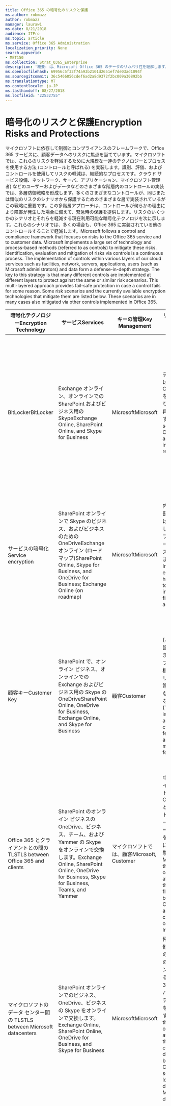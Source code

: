 ```yaml
---
title: Office 365 の暗号化のリスクと保護
ms.author: robmazz
author: robmazz
manager: laurawi
ms.date: 8/21/2018
audience: ITPro
ms.topic: article
ms.service: Office 365 Administration
localization_priority: None
search.appverid:
- MET150
ms.collection: Strat_O365_Enterprise
description: '概要: は、Microsoft Office 365 のデータのリカバリ性を理解します。'
ms.openlocfilehash: 69956c5f32f74a93b2101d2651ef7de03ad1094f
ms.sourcegitcommit: 36c5466056cdef6ad2a8d9372f2bc009a30892bb
ms.translationtype: MT
ms.contentlocale: ja-JP
ms.lasthandoff: 08/27/2018
ms.locfileid: "22532755"
---
```

# <a name="encryption-risks-and-protections"></a><span data-ttu-id="a735e-103">暗号化のリスクと保護</span><span class="sxs-lookup"><span data-stu-id="a735e-103">Encryption Risks and Protections</span></span>

<span data-ttu-id="a735e-p101">マイクロソフトに依存して制御とコンプライアンスのフレームワークで、Office 365 サービスに、顧客データへのリスクに焦点を当てています。マイクロソフトでは、これらのリスクを軽減するために大規模な一連のテクノロジーとプロセスを使用する方法 (コントロールと呼ばれる) を実装します。識別、評価、およびコントロールを使用してリスクの軽減は、継続的なプロセスです。クラウド サービス設備、ネットワーク、サーバ、アプリケーション、マイクロソフト管理者) などのユーザーおよびデータなどのさまざまな階層内のコントロールの実装では、多層防御戦略を形成します。多くのさまざまなコントロールが、同じまたは類似のリスクのシナリオから保護するためのさまざまな層で実装されているがこの戦略に重要です。この多階層アプローチは、コントロールが何らかの理由により障害が発生した場合に備えて、緊急時の保護を提供します。リスクのいくつかのシナリオとそれらを軽減する現在利用可能な暗号化テクノロジを次に示します。これらのシナリオでは、多くの場合も、Office 365 に実装されている他のコントロールすることで軽減します。</span><span class="sxs-lookup"><span data-stu-id="a735e-p101">Microsoft follows a control and compliance framework that focuses on risks to the Office 365 service and to customer data. Microsoft implements a large set of technology and process-based methods (referred to as controls) to mitigate these risks. Identification, evaluation and mitigation of risks via controls is a continuous process. The implementation of controls within various layers of our cloud services such as facilities, network, servers, applications, users (such as Microsoft administrators) and data form a defense-in-depth strategy. The key to this strategy is that many different controls are implemented at different layers to protect against the same or similar risk scenarios. This multi-layered approach provides fail-safe protection in case a control fails for some reason. Some risk scenarios and the currently available encryption technologies that mitigate them are listed below. These scenarios are in many cases also mitigated via other controls implemented in Office 365.</span></span>

| <span data-ttu-id="a735e-112">暗号化テクノロジー</span><span class="sxs-lookup"><span data-stu-id="a735e-112">Encryption Technology</span></span> | <span data-ttu-id="a735e-113">サービス</span><span class="sxs-lookup"><span data-stu-id="a735e-113">Services</span></span> | <span data-ttu-id="a735e-114">キーの管理</span><span class="sxs-lookup"><span data-stu-id="a735e-114">Key Management</span></span> | <span data-ttu-id="a735e-115">リスクのシナリオ</span><span class="sxs-lookup"><span data-stu-id="a735e-115">Risk Scenario</span></span> | <span data-ttu-id="a735e-116">値</span><span class="sxs-lookup"><span data-stu-id="a735e-116">Value</span></span> |
|----------------------------------------------------------------------------------|--------------------------------------------------------------------------------------------------|---------------------|------------------------------------------------------------------------------------------------------------------------------------------|---------------------------------------------------------------------------------------------------------------------------------------------------------------------------------------------------------------------------------------------------------------------------------------------------------------------------------------------------------------------------------------------------------------------------------|
| <span data-ttu-id="a735e-117">BitLocker</span><span class="sxs-lookup"><span data-stu-id="a735e-117">BitLocker</span></span> | <span data-ttu-id="a735e-118">Exchange オンライン、オンラインでの SharePoint およびビジネス用の Skype</span><span class="sxs-lookup"><span data-stu-id="a735e-118">Exchange Online, SharePoint Online, and Skype for Business</span></span> | <span data-ttu-id="a735e-119">Microsoft</span><span class="sxs-lookup"><span data-stu-id="a735e-119">Microsoft</span></span> | <span data-ttu-id="a735e-120">ディスクまたはサーバーに Office 365 を盗まれたり、不適切な再利用します。</span><span class="sxs-lookup"><span data-stu-id="a735e-120">Disks or servers in Office 365 are stolen or improperly recycled.</span></span> | <span data-ttu-id="a735e-121">BitLocker では、盗難、または不適切な再利用のハードウェア (サーバーまたはディスク) によるデータの損失から保護するための緊急時のアプローチを提供します。</span><span class="sxs-lookup"><span data-stu-id="a735e-121">BitLocker provides a fail-safe approach to protect against loss of data due to stolen or improperly recycled hardware (server/disk).</span></span> |
| <span data-ttu-id="a735e-122">サービスの暗号化</span><span class="sxs-lookup"><span data-stu-id="a735e-122">Service encryption</span></span> | <span data-ttu-id="a735e-123">SharePoint オンラインで Skype のビジネス、およびビジネスのための OneDriveExchange オンライン (ロードマップ)</span><span class="sxs-lookup"><span data-stu-id="a735e-123">SharePoint Online, Skype for Business, and OneDrive for Business; Exchange Online (on roadmap)</span></span> | <span data-ttu-id="a735e-124">Microsoft</span><span class="sxs-lookup"><span data-stu-id="a735e-124">Microsoft</span></span> | <span data-ttu-id="a735e-125">内部または外部のハッカーは、blob として個々 のファイルとデータにアクセスしようとします。</span><span class="sxs-lookup"><span data-stu-id="a735e-125">Internal or external hacker tries to access individual files/data as a blob.</span></span> | <span data-ttu-id="a735e-p102">キーにアクセスすることがなく暗号化されたデータを解読できません。データにアクセスするハッカーのリスクを軽減するのに役立ちます。</span><span class="sxs-lookup"><span data-stu-id="a735e-p102">The encrypted data cannot be decrypted without access to keys. Helps to mitigate risk of a hacker accessing data.</span></span> |
| <span data-ttu-id="a735e-128">顧客キー</span><span class="sxs-lookup"><span data-stu-id="a735e-128">Customer Key</span></span> | <span data-ttu-id="a735e-129">SharePoint で、オンライン ビジネス、オンラインでの Exchange およびビジネス用の Skype の OneDrive</span><span class="sxs-lookup"><span data-stu-id="a735e-129">SharePoint Online, OneDrive for Business, Exchange Online, and Skype for Business</span></span> | <span data-ttu-id="a735e-130">顧客</span><span class="sxs-lookup"><span data-stu-id="a735e-130">Customer</span></span> | <span data-ttu-id="a735e-131">(この機能は設計されています;、コンプライアンス機能として、リスクの軽減策としてではなく。) 該当なし</span><span class="sxs-lookup"><span data-stu-id="a735e-131">N/A (This feature is designed as a compliance feature; not as a mitigation for any risk.)</span></span> | <span data-ttu-id="a735e-132">内部規制の遵守義務、および Office 365 サービスのままにし、マイクロソフトのデータ アクセスを無効にできる対応を支援します。</span><span class="sxs-lookup"><span data-stu-id="a735e-132">Helps customers meet internal regulation and compliance obligations, and the ability to leave the Office 365 service and revoke Microsoft’s access to data</span></span> |
| <span data-ttu-id="a735e-133">Office 365 とクライアントとの間の TLS</span><span class="sxs-lookup"><span data-stu-id="a735e-133">TLS between Office 365 and clients</span></span> | <span data-ttu-id="a735e-134">SharePoint のオンライン ビジネスの OneDrive、ビジネス、チーム、および Yammer の Skype をオンラインで交換します。</span><span class="sxs-lookup"><span data-stu-id="a735e-134">Exchange Online, SharePoint Online, OneDrive for Business, Skype for Business, Teams, and Yammer</span></span> | <span data-ttu-id="a735e-135">マイクロソフトでは、顧客</span><span class="sxs-lookup"><span data-stu-id="a735e-135">Microsoft, Customer</span></span> | <span data-ttu-id="a735e-136">中間でまたはインターネット経由で Office 365 とクライアント コンピューター間のデータ フローをタップするには、他の攻撃です。</span><span class="sxs-lookup"><span data-stu-id="a735e-136">Man-in-the-middle or other attack to tap the data flow between Office 365 and client computers over Internet.</span></span> | <span data-ttu-id="a735e-137">この実装では、マイクロソフトとお客様の両方に値を提供して、Office 365 とクライアントの間でフローとデータの整合性を保証します。</span><span class="sxs-lookup"><span data-stu-id="a735e-137">This implementation provides value to both Microsoft and customers and assures data integrity as it flows between Office 365 and the client.</span></span> |
| <span data-ttu-id="a735e-138">マイクロソフトのデータ センター間の TLS</span><span class="sxs-lookup"><span data-stu-id="a735e-138">TLS between Microsoft datacenters</span></span> | <span data-ttu-id="a735e-139">SharePoint オンラインでのビジネス、OneDrive、ビジネスの Skype をオンラインで交換します。</span><span class="sxs-lookup"><span data-stu-id="a735e-139">Exchange Online, SharePoint Online, OneDrive for Business, and Skype for Business</span></span> | <span data-ttu-id="a735e-140">Microsoft</span><span class="sxs-lookup"><span data-stu-id="a735e-140">Microsoft</span></span> | <span data-ttu-id="a735e-141">仲介でまたは他の攻撃の別の Microsoft のデータ センター内にある Office 365 のサーバー間で顧客データの流れをタップします。</span><span class="sxs-lookup"><span data-stu-id="a735e-141">Man-in-the-middle or other attack to tap the customer data flow between Office 365 servers located in different Microsoft datacenters.</span></span> | <span data-ttu-id="a735e-142">この実装は、Microsoft のデータ センター間での攻撃からデータを保護するために別の方法です。</span><span class="sxs-lookup"><span data-stu-id="a735e-142">This implementation is another method to protect data against attacks between Microsoft datacenters.</span></span> |
| <span data-ttu-id="a735e-143">Azure の著作権管理 (Azure の情報の保護] または [Office 365 に含まれています)</span><span class="sxs-lookup"><span data-stu-id="a735e-143">Azure Rights Management (included in Office 365 or Azure Information Protection)</span></span> | <span data-ttu-id="a735e-144">Exchange オンライン、オンラインでの SharePoint およびビジネスの OneDrive</span><span class="sxs-lookup"><span data-stu-id="a735e-144">Exchange Online, SharePoint Online, and OneDrive for Business</span></span> | <span data-ttu-id="a735e-145">顧客</span><span class="sxs-lookup"><span data-stu-id="a735e-145">Customer</span></span> | <span data-ttu-id="a735e-146">データは、データへのアクセス権のない人の手になります。</span><span class="sxs-lookup"><span data-stu-id="a735e-146">Data falls into the hands of a person who should not have access to the data.</span></span> | <span data-ttu-id="a735e-p103">Azure の情報保護では、Azure の RMS 値を複数のデバイス間で電子メールをセキュリティで保護されたファイルを支援する暗号化、id、および承認ポリシーを使用してお客様に提供するを使用します。Azure の RMS では、場所 (つまり、すべてに e メール アドレス) は、特定の条件に一致する、Office 365 から送信されたすべてのメールに自動的に暗号化できる別の受信者に送信する前にお客様に値を提供します。</span><span class="sxs-lookup"><span data-stu-id="a735e-p103">Azure Information Protection uses Azure RMS which provides value to customers by using encryption, identity, and authorization policies to help secure files and email across multiple devices. Azure RMS provides value to customers where all emails originating from Office 365 that match certain criteria (i.e., all emails to a certain address) can be automatically encrypted before they get sent to another recipient.</span></span> |
| <span data-ttu-id="a735e-149">S/MIME</span><span class="sxs-lookup"><span data-stu-id="a735e-149">S/MIME</span></span> | <span data-ttu-id="a735e-150">Exchange Online</span><span class="sxs-lookup"><span data-stu-id="a735e-150">Exchange Online</span></span> | <span data-ttu-id="a735e-151">顧客</span><span class="sxs-lookup"><span data-stu-id="a735e-151">Customer</span></span> | <span data-ttu-id="a735e-152">電子メールは、目的の受信者でない人の手になります。</span><span class="sxs-lookup"><span data-stu-id="a735e-152">Email falls into the hands of a person who is not the intended recipient.</span></span> | <span data-ttu-id="a735e-153">秒/MIME では、S/MIME で暗号化された電子メールは、直接、電子メールの受信者によってのみ解読できますを保証することでお客様に値を提供します。</span><span class="sxs-lookup"><span data-stu-id="a735e-153">S/MIME provides value to customers by assuring that email encrypted with S/MIME can only be decrypted by the direct recipient of the email.</span></span> |
| <span data-ttu-id="a735e-154">Office 365 Message Encryption</span><span class="sxs-lookup"><span data-stu-id="a735e-154">Office 365 Message Encryption</span></span> | <span data-ttu-id="a735e-155">Exchange オンラインで、SharePoint のオンライン</span><span class="sxs-lookup"><span data-stu-id="a735e-155">Exchange Online, SharePoint Online</span></span> | <span data-ttu-id="a735e-156">顧客</span><span class="sxs-lookup"><span data-stu-id="a735e-156">Customer</span></span> | <span data-ttu-id="a735e-157">保護された添付ファイルを含む、電子メールは、電子メールの宛先の受信者ではない人内、または Office 365 の外側の手であります。</span><span class="sxs-lookup"><span data-stu-id="a735e-157">Email, including protected attachments, falls in hands of a person either within or outside Office 365 who is not the intended recipient of the email.</span></span> | <span data-ttu-id="a735e-158">ホームの価値を別の内部に送信する前に (つまり、すべてに e メール アドレス) は、特定の条件に一致する、Office 365 から送信されたすべての電子メールが暗号化自動的に顧客に提供するか、外部の受信者です。</span><span class="sxs-lookup"><span data-stu-id="a735e-158">OME provides value to customers where all emails originating from Office 365 that match certain criteria (i.e., all emails to a certain address) are automatically encrypted before they get sent to another internal or an external recipient.</span></span> |
| <span data-ttu-id="a735e-159">パートナーの組織を使用した SMTP TLS</span><span class="sxs-lookup"><span data-stu-id="a735e-159">SMTP TLS with partner organization</span></span> | <span data-ttu-id="a735e-160">Exchange Online</span><span class="sxs-lookup"><span data-stu-id="a735e-160">Exchange Online</span></span> | <span data-ttu-id="a735e-161">顧客</span><span class="sxs-lookup"><span data-stu-id="a735e-161">Customer</span></span> | <span data-ttu-id="a735e-162">パートナーの組織の他に、Office 365 テナントからの転送中に、中間、またはその他の攻撃を使用して電子メールが傍受されたとします。</span><span class="sxs-lookup"><span data-stu-id="a735e-162">Email is intercepted via a man-in-the-middle or other attack while in transit from an Office 365 tenant to another partner organization.</span></span> | <span data-ttu-id="a735e-163">このシナリオは、送信/受信できる、Office 365 テナントと SMTP の暗号化されたチャネル内のパートナーの電子メール組織との間のすべての電子メールを顧客に値を提供します。</span><span class="sxs-lookup"><span data-stu-id="a735e-163">This scenario provides value to the customer such that they can send/receive all emails between their Office 365 tenant and their partner’s email organization inside an encrypted SMTP channel.</span></span> |

<span data-ttu-id="a735e-164">次の表は、Office 365 のマルチ テナント型とクラウド コミュニティの政府の環境で使用可能な暗号化テクノロジを要約します。</span><span class="sxs-lookup"><span data-stu-id="a735e-164">The following tables summarize the encryption technologies available in Office 365 Multi-tenant and Government Cloud Community environments.</span></span>

| <span data-ttu-id="a735e-165">暗号化テクノロジー</span><span class="sxs-lookup"><span data-stu-id="a735e-165">Encryption Technology</span></span> | <span data-ttu-id="a735e-166">によって実装されています。</span><span class="sxs-lookup"><span data-stu-id="a735e-166">Implemented by</span></span> | <span data-ttu-id="a735e-167">キー交換アルゴリズムと強度</span><span class="sxs-lookup"><span data-stu-id="a735e-167">Key Exchange Algorithm and Strength</span></span> | <span data-ttu-id="a735e-168">キー管理 \*</span><span class="sxs-lookup"><span data-stu-id="a735e-168">Key Management\*</span></span> | <span data-ttu-id="a735e-169">FIPS 140-2 検証</span><span class="sxs-lookup"><span data-stu-id="a735e-169">FIPS 140-2 Validated</span></span> |
|----------------------------------------------------------------------------------|-------------------------|------------------------------------------------------------------------------------------------------------------------------------------------------------------------------------|--------------------------------------------------------------------------------------------------------------------------------------------------------------------------------------------------------------------------------------------------------------------------------------------------------------------------------------------------------------------------------------------------------------------------------------------------------------------------------------------------------------------------------------------------------------------------------------------------------------------------------------------------------------------------------------------------------------------------------------------------------------------------------------------------------------------------------------------------------------------------------------------------------------|-----------------------------------------------------------------------|
| <span data-ttu-id="a735e-170">BitLocker</span><span class="sxs-lookup"><span data-stu-id="a735e-170">BitLocker</span></span> | <span data-ttu-id="a735e-171">Exchange Online</span><span class="sxs-lookup"><span data-stu-id="a735e-171">Exchange Online</span></span> | <span data-ttu-id="a735e-172">AES 128-ビット +</span><span class="sxs-lookup"><span data-stu-id="a735e-172">AES 128-bit+</span></span> | <span data-ttu-id="a735e-p104">AES の外部キーは、秘密の安全および Exchange サーバーのレジストリに格納されます。シークレット セーフは、高レベルの上昇およびアクセスするために承認を必要とするセキュリティで保護されたリポジトリです。アクセスを要求して、ロック ボックスと呼ばれる内部ツールを使用してのみを承認します。AES の外部キーは、トラステッド プラットフォーム モジュールでは、サーバーにも格納されます。48 桁の数字のパスワードは Active Directory に格納し、ロック ボックスで保護されています。</span><span class="sxs-lookup"><span data-stu-id="a735e-p104">AES external key is stored in a Secret Safe and in the registry of the Exchange server. The Secret Safe is a secured repository that requires high-level elevation and approvals to access. Access can be requested and approved only by using an internal tool called Lockbox. The AES external key is also stored in the Trusted Platform Module in the server. A 48-digit numerical password is stored in Active Directory and protected by Lockbox.</span></span> | <span data-ttu-id="a735e-178">AES の 256 を使用するサーバーの [はい] をビット * *</span><span class="sxs-lookup"><span data-stu-id="a735e-178">Yes, for servers that use AES 256-bit**</span></span> |
|  | <span data-ttu-id="a735e-179">SharePoint Online</span><span class="sxs-lookup"><span data-stu-id="a735e-179">SharePoint Online</span></span> | <span data-ttu-id="a735e-180">AES 256 ビット</span><span class="sxs-lookup"><span data-stu-id="a735e-180">AES 256-bit</span></span> | <span data-ttu-id="a735e-p105">AES の外部キーは、秘密の安全に格納されます。シークレット セーフは、高レベルの上昇およびアクセスするために承認を必要とするセキュリティで保護されたリポジトリです。アクセスを要求して、ロック ボックスと呼ばれる内部ツールを使用してのみを承認します。AES の外部キーは、トラステッド プラットフォーム モジュールでは、サーバーにも格納されます。48 桁の数字のパスワードは Active Directory に格納し、ロック ボックスで保護されています。</span><span class="sxs-lookup"><span data-stu-id="a735e-p105">AES external key is stored in a Secret Safe. The Secret Safe is a secured repository that requires high-level elevation and approvals to access. Access can be requested and approved only by using an internal tool called Lockbox. The AES external key is also stored in the Trusted Platform Module in the server. A 48-digit numerical password is stored in Active Directory and protected by Lockbox.</span></span> | <span data-ttu-id="a735e-186">はい</span><span class="sxs-lookup"><span data-stu-id="a735e-186">Yes</span></span> |
|  | <span data-ttu-id="a735e-187">Skype for Business</span><span class="sxs-lookup"><span data-stu-id="a735e-187">Skype for Business</span></span> | <span data-ttu-id="a735e-188">AES 256 ビット</span><span class="sxs-lookup"><span data-stu-id="a735e-188">AES 256-bit</span></span> | <span data-ttu-id="a735e-p106">AES の外部キーは、秘密の安全に格納されます。シークレット セーフは、高レベルの上昇およびアクセスするために承認を必要とするセキュリティで保護されたリポジトリです。アクセスを要求して、ロック ボックスと呼ばれる内部ツールを使用してのみを承認します。AES の外部キーは、トラステッド プラットフォーム モジュールでは、サーバーにも格納されます。48 桁の数字のパスワードは Active Directory に格納し、ロック ボックスで保護されています。</span><span class="sxs-lookup"><span data-stu-id="a735e-p106">AES external key is stored in a Secret Safe. The Secret Safe is a secured repository that requires high-level elevation and approvals to access. Access can be requested and approved only by using an internal tool called Lockbox. The AES external key is also stored in the Trusted Platform Module in the server. A 48-digit numerical password is stored in Active Directory and protected by Lockbox.</span></span> | <span data-ttu-id="a735e-194">はい</span><span class="sxs-lookup"><span data-stu-id="a735e-194">Yes</span></span> |
| <span data-ttu-id="a735e-195">サービスの暗号化</span><span class="sxs-lookup"><span data-stu-id="a735e-195">Service Encryption</span></span> | <span data-ttu-id="a735e-196">SharePoint Online</span><span class="sxs-lookup"><span data-stu-id="a735e-196">SharePoint Online</span></span> | <span data-ttu-id="a735e-197">AES 256 ビット</span><span class="sxs-lookup"><span data-stu-id="a735e-197">AES 256-bit</span></span> | <span data-ttu-id="a735e-p107">Blob の暗号化に使用するキーは、オンライン コンテンツの SharePoint データベースに格納されます。SharePoint のオンライン コンテンツ データベースは、データベース アクセスの制御と残りの部分での暗号化によって保護されています。Azure の SQL データベースで TDE を使用して暗号化が実行されます。これらの機密情報は、SharePoint online テナントのレベルではなくサービス ・ レベルでは。(マスター_キーとも呼ばれる) これらの機密情報は、キー ストアと呼ばれる別のセキュリティで保護されたリポジトリに格納されます。TDE は、アクティブなデータベースとデータベースのバックアップとトランザクション ・ ログの両方のためにセキュリティを提供します。お客様は、オプションのキーを提供して Azure キーの保管場所に顧客のキーが格納されているサービスは、ファイル レベルのキーの暗号化に使用し、サイトのキーの暗号化に使用される、テナントのキーを暗号化するキーを使用します。基本的には、お客様がキーを提供するときに新しいキーの階層構造が導入されています。</span><span class="sxs-lookup"><span data-stu-id="a735e-p107">The keys used to encrypt the blobs are stored in the SharePoint Online Content Database. The SharePoint Online Content Databases is protected by database access controls and encryption at rest. Encryption is performed using TDE in Azure SQL Database. These secrets are at the service level for SharePoint Online, not at the tenant level. These secrets (sometimes referred to as the master keys) are stored in a separate secure repository called the Key Store. TDE provides security at rest for both the active database and the database backups and transaction logs. When customers provide the optional key, the customer key is stored in Azure Key Vault, and the service uses the key to encrypt a tenant key, which is used to encrypt a site key, which is then used to encrypt the file level keys. Essentially, a new key hierarchy is introduced when the customer provides a key.</span></span> | <span data-ttu-id="a735e-206">はい</span><span class="sxs-lookup"><span data-stu-id="a735e-206">Yes</span></span> |
|  | <span data-ttu-id="a735e-207">Skype for Business</span><span class="sxs-lookup"><span data-stu-id="a735e-207">Skype for Business</span></span> | <span data-ttu-id="a735e-208">AES 256 ビット</span><span class="sxs-lookup"><span data-stu-id="a735e-208">AES 256-bit</span></span> | <span data-ttu-id="a735e-p108">個々 のデータは、別のランダムに生成された 256 ビット キーを使用して暗号化されます。暗号化キーは、会議ごとのマスター_キーで暗号化されても、対応するメタデータ XML ファイルに格納されます。マスター_キーは、会議ごと 1 回もランダムに生成されます。</span><span class="sxs-lookup"><span data-stu-id="a735e-p108">Each piece of data is encrypted using a different randomly generated 256-bit key. The encryption key is stored in a corresponding metadata XML file which is also encrypted by a per-conference master key. The master key is also randomly generated once per conference.</span></span> | <span data-ttu-id="a735e-212">はい</span><span class="sxs-lookup"><span data-stu-id="a735e-212">Yes</span></span> |
|  | <span data-ttu-id="a735e-213">Exchange Online</span><span class="sxs-lookup"><span data-stu-id="a735e-213">Exchange Online</span></span> | <span data-ttu-id="a735e-214">AES 256 ビット</span><span class="sxs-lookup"><span data-stu-id="a735e-214">AES 256-bit</span></span> | <span data-ttu-id="a735e-215">(ロードマップ) に、またはお客様が管理されている (顧客キーを使用) する場合、暗号化キーを使用するデータの暗号化ポリシーを使用して、各メールボックスが暗号化されます。</span><span class="sxs-lookup"><span data-stu-id="a735e-215">Each mailbox is encrypted using a data encryption policy that uses encryption keys controlled by Microsoft (on roadmap) or by the customer (when Customer Key is used).</span></span> | <span data-ttu-id="a735e-216">はい</span><span class="sxs-lookup"><span data-stu-id="a735e-216">Yes</span></span> |
| <span data-ttu-id="a735e-217">Office 365 とのクライアントやパートナーとの間の TLS</span><span class="sxs-lookup"><span data-stu-id="a735e-217">TLS between Office 365 and clients/partners</span></span> | <span data-ttu-id="a735e-218">Exchange Online</span><span class="sxs-lookup"><span data-stu-id="a735e-218">Exchange Online</span></span> | [<span data-ttu-id="a735e-219">便宜的の TLS 暗号スイートを複数のサポート</span><span class="sxs-lookup"><span data-stu-id="a735e-219">Opportunistic TLS supporting multiple cipher suites</span></span>](https://technet.microsoft.com/en-us/library/mt163898.aspx) | <span data-ttu-id="a735e-220">Exchange Online (outlook.office.com) 用の TLS 証明書は、ボルチモア CyberTrust ルートによって発行された 2048 ビット SHA256RSA の証明書です。</span><span class="sxs-lookup"><span data-stu-id="a735e-220">The TLS certificate for Exchange Online (outlook.office.com) is a 2048-bit SHA256RSA certificate issued by Baltimore CyberTrust Root.</span></span> | <span data-ttu-id="a735e-221">[はい]、256 ビットの暗号強度で TLS 1.2 を使用する場合</span><span class="sxs-lookup"><span data-stu-id="a735e-221">Yes, when TLS 1.2 with 256-bit cipher strength is used</span></span> |
|  |  |  | <span data-ttu-id="a735e-222">Exchange Online の TLS のルート証明書は、ボルチモア CyberTrust ルートによって発行された 2048 ビット SHA1RSA 証明書です。</span><span class="sxs-lookup"><span data-stu-id="a735e-222">The TLS root certificate for Exchange Online is a 2048-bit SHA1RSA certificate issued by Baltimore CyberTrust Root.</span></span> |  |
|  | <span data-ttu-id="a735e-223">SharePoint Online</span><span class="sxs-lookup"><span data-stu-id="a735e-223">SharePoint Online</span></span> | <span data-ttu-id="a735e-224">AES の 256 の TLS 1.2</span><span class="sxs-lookup"><span data-stu-id="a735e-224">TLS 1.2 with AES 256</span></span> | <span data-ttu-id="a735e-225">SharePoint Online の TLS 証明書 (\*. sharepoint.com) は、ボルチモア CyberTrust ルートによって発行された 2048 ビット SHA256RSA 証明書。</span><span class="sxs-lookup"><span data-stu-id="a735e-225">The TLS certificate for SharePoint Online (\*.sharepoint.com) is a 2048-bit SHA256RSA certificate issued by Baltimore CyberTrust Root.</span></span> | <span data-ttu-id="a735e-226">はい</span><span class="sxs-lookup"><span data-stu-id="a735e-226">Yes</span></span> |
|  |  | [<span data-ttu-id="a735e-227">OneDrive for Business および SharePoint Online におけるデータ暗号化</span><span class="sxs-lookup"><span data-stu-id="a735e-227">Data Encryption in OneDrive for Business and SharePoint Online</span></span>](https://technet.microsoft.com/en-us/library/dn905447.aspx) | <span data-ttu-id="a735e-228">SharePoint Online の TLS のルート証明書は、ボルチモア CyberTrust ルートによって発行された 2048 ビット SHA1RSA 証明書です。</span><span class="sxs-lookup"><span data-stu-id="a735e-228">The TLS root certificate for SharePoint Online is a 2048-bit SHA1RSA certificate issued by Baltimore CyberTrust Root.</span></span> |  |
|  | <span data-ttu-id="a735e-229">Skype for Business</span><span class="sxs-lookup"><span data-stu-id="a735e-229">Skype for Business</span></span> | [<span data-ttu-id="a735e-230">SIP 通信と PSOM データ共有セッション用の TLS</span><span class="sxs-lookup"><span data-stu-id="a735e-230">TLS for SIP communications and PSOM data sharing sessions</span></span>](https://support.office.com/article/Set-up-your-network-for-Skype-for-Business-Online-d21f89b0-3afc-432e-b735-036b2432fdbf) | <span data-ttu-id="a735e-231">ビジネス用の Skype の TLS 証明書 (\* します。 lync.com) ボルチモア CyberTrust ルートによって発行された 2048 ビット SHA256RSA 証明書は、です。</span><span class="sxs-lookup"><span data-stu-id="a735e-231">The TLS certificate for Skype for Business (\*.lync.com) is a 2048-bit SHA256RSA certificate issued by Baltimore CyberTrust Root.</span></span> | <span data-ttu-id="a735e-232">はい</span><span class="sxs-lookup"><span data-stu-id="a735e-232">Yes</span></span> |
|  |  |  | <span data-ttu-id="a735e-233">ビジネス用の Skype の TLS のルート証明書は、ボルチモア CyberTrust ルートによって発行された 2048 ビット SHA256RSA の証明書です。</span><span class="sxs-lookup"><span data-stu-id="a735e-233">The TLS root certificate for Skype for Business is a 2048-bit SHA256RSA certificate issued by Baltimore CyberTrust Root.</span></span> |  |
|  | <span data-ttu-id="a735e-234">Microsoft Teams</span><span class="sxs-lookup"><span data-stu-id="a735e-234">Microsoft Teams</span></span> | <span data-ttu-id="a735e-235">AES の 256 の TLS 1.2</span><span class="sxs-lookup"><span data-stu-id="a735e-235">TLS 1.2 with AES 256</span></span> | <span data-ttu-id="a735e-236">(Teams.microsoft.com、edge.skype.com)、マイクロソフトのチーム用の TLS 証明書は、ボルチモア CyberTrust ルートによって発行された 2048 ビット SHA256RSA の証明書です。</span><span class="sxs-lookup"><span data-stu-id="a735e-236">The TLS certificate for Microsoft Teams (teams.microsoft.com, edge.skype.com) is a 2048-bit SHA256RSA certificate issued by Baltimore CyberTrust Root.</span></span> | <span data-ttu-id="a735e-237">はい</span><span class="sxs-lookup"><span data-stu-id="a735e-237">Yes</span></span> |
|  |  | [<span data-ttu-id="a735e-238">に関してよく寄せられる質問: マイクロソフトのチーム管理のヘルプ</span><span class="sxs-lookup"><span data-stu-id="a735e-238">Frequently asked questions about Microsoft Teams – Admin Help</span></span>](https://docs.microsoft.com/MicrosoftTeams/teams-overview) | <span data-ttu-id="a735e-239">マイクロソフト チームの TLS のルート証明書は、ボルチモア CyberTrust ルートによって発行された 2048 ビット SHA256RSA の証明書です。</span><span class="sxs-lookup"><span data-stu-id="a735e-239">The TLS root certificate for Microsoft Teams is a 2048-bit SHA256RSA certificate issued by Baltimore CyberTrust Root.</span></span> |  |
| <span data-ttu-id="a735e-240">マイクロソフトのデータ センター間の TLS</span><span class="sxs-lookup"><span data-stu-id="a735e-240">TLS between Microsoft datacenters</span></span> | <span data-ttu-id="a735e-241">すべての Office 365 サービス</span><span class="sxs-lookup"><span data-stu-id="a735e-241">All Office 365 services</span></span> | <span data-ttu-id="a735e-242">AES の 256 の TLS 1.2</span><span class="sxs-lookup"><span data-stu-id="a735e-242">TLS 1.2 with AES 256</span></span> | <span data-ttu-id="a735e-243">マイクロソフトは、マイクロソフトのデータ センター間でサーバーからサーバーへの通信のため、内部でマネージ コードと、展開済みの証明機関を使用します。</span><span class="sxs-lookup"><span data-stu-id="a735e-243">Microsoft uses an internally managed and deployed certification authority for server-to-server communications between Microsoft datacenters.</span></span> | <span data-ttu-id="a735e-244">はい</span><span class="sxs-lookup"><span data-stu-id="a735e-244">Yes</span></span> |
|  |  | <span data-ttu-id="a735e-245">リアルタイム転送プロトコル (SRTP) をセキュリティで保護します。</span><span class="sxs-lookup"><span data-stu-id="a735e-245">Secure Real-time Transport Protocol (SRTP)</span></span> |  |  |
| <span data-ttu-id="a735e-246">Azure の著作権管理 (Azure の情報の保護] または [Office 365 に含まれています)</span><span class="sxs-lookup"><span data-stu-id="a735e-246">Azure Rights Management (included in Office 365 or Azure Information Protection)</span></span> | <span data-ttu-id="a735e-247">Exchange Online</span><span class="sxs-lookup"><span data-stu-id="a735e-247">Exchange Online</span></span> | <span data-ttu-id="a735e-p109">[暗号化モード 2](https://docs.microsoft.com/previous-versions/windows/it-pro/windows-server-2008-R2-and-2008/hh867439(v=ws.10))、更新および強化された RMS 暗号化実装をサポートしています。署名のハッシュの署名と暗号化、および sha-256 の RSA 2048 をサポートします。</span><span class="sxs-lookup"><span data-stu-id="a735e-p109">Supports [Cryptographic Mode 2](https://docs.microsoft.com/previous-versions/windows/it-pro/windows-server-2008-R2-and-2008/hh867439(v=ws.10)), an updated and enhanced RMS cryptographic implementation. It supports RSA 2048 for signature and encryption, and SHA-256 for hash in the signature.</span></span> | <span data-ttu-id="a735e-250">[Microsoft によって管理](https://docs.microsoft.com/azure/information-protection/plan-implement-tenant-key)されます。</span><span class="sxs-lookup"><span data-stu-id="a735e-250">[Managed by Microsoft](https://docs.microsoft.com/azure/information-protection/plan-implement-tenant-key).</span></span> | <span data-ttu-id="a735e-251">はい</span><span class="sxs-lookup"><span data-stu-id="a735e-251">Yes</span></span> |
|  | <span data-ttu-id="a735e-252">SharePoint Online</span><span class="sxs-lookup"><span data-stu-id="a735e-252">SharePoint Online</span></span> | <span data-ttu-id="a735e-p110">[暗号化モード 2](https://docs.microsoft.com/previous-versions/windows/it-pro/windows-server-2008-R2-and-2008/hh867439(v=ws.10))、更新および強化された RMS 暗号化実装をサポートしています。署名の署名と暗号化、および sha-256 の RSA 2048 をサポートします。</span><span class="sxs-lookup"><span data-stu-id="a735e-p110">Supports [Cryptographic Mode 2](https://docs.microsoft.com/previous-versions/windows/it-pro/windows-server-2008-R2-and-2008/hh867439(v=ws.10)), an updated and enhanced RMS cryptographic implementation. It supports RSA 2048 for signature and encryption, and SHA-256 for signature.</span></span> | <span data-ttu-id="a735e-255">[Microsoft によって管理されている](https://docs.microsoft.com/azure/information-protection/plan-implement-tenant-key)既定の設定であります。または</span><span class="sxs-lookup"><span data-stu-id="a735e-255">[Managed by Microsoft](https://docs.microsoft.com/azure/information-protection/plan-implement-tenant-key), which is the default setting; or</span></span> | <span data-ttu-id="a735e-256">はい</span><span class="sxs-lookup"><span data-stu-id="a735e-256">Yes</span></span> |
|  |  |  | <span data-ttu-id="a735e-p111">Microsoft 管理キーの代わりには、お客様が管理します。IT 管理の Azure サブスクリプションを持つ組織では、BYOK を使用でき、追加料金なしで、その使用状況をログに記録することができます。詳細については、[独自のキーを表示する実装](https://docs.microsoft.com/azure/information-protection/plan-implement-tenant-key)を参照してください。この構成では、Thales の Hsm は、キーを保護するために使用されます。詳細については、 [Thales の Hsm と Azure の RMS](http://www.thales-esecurity.com/msrms/cloud)を参照してください。</span><span class="sxs-lookup"><span data-stu-id="a735e-p111">Customer-managed, which is an alternative to Microsoft-managed keys. Organization that have an IT-managed Azure subscription can use BYOK and log its usage at no extra charge. For more information, see [Implementing bring your own key](https://docs.microsoft.com/azure/information-protection/plan-implement-tenant-key). In this configuration, Thales HSMs are used to protect your keys. For more information, see [Thales HSMs and Azure RMS](http://www.thales-esecurity.com/msrms/cloud).</span></span> |  |
| <span data-ttu-id="a735e-262">S/MIME</span><span class="sxs-lookup"><span data-stu-id="a735e-262">S/MIME</span></span> | <span data-ttu-id="a735e-263">Exchange Online</span><span class="sxs-lookup"><span data-stu-id="a735e-263">Exchange Online</span></span> | <span data-ttu-id="a735e-264">暗号化メッセージ構文標準 (PKCS #7) を 1.5</span><span class="sxs-lookup"><span data-stu-id="a735e-264">Cryptographic Message Syntax Standard 1.5 (PKCS #7)</span></span> | <span data-ttu-id="a735e-p112">顧客に管理された公開キー基盤を展開によって異なります。キー管理は、お客様と Microsoft が署名および暗号化解除に使用される秘密キーへのアクセス。</span><span class="sxs-lookup"><span data-stu-id="a735e-p112">Depends on the customer-managed public key infrastructure deployed. Key management is performed by the customer, and Microsoft never has access to the private keys used for signing and decryption.</span></span> | <span data-ttu-id="a735e-267">3 des または AES256 を送信するメッセージを暗号化するために構成されている場合ははい。</span><span class="sxs-lookup"><span data-stu-id="a735e-267">Yes, when configured to encrypt outgoing messages with 3DES or AES256</span></span> |
| <span data-ttu-id="a735e-268">Office 365 Message Encryption</span><span class="sxs-lookup"><span data-stu-id="a735e-268">Office 365 Message Encryption</span></span> | <span data-ttu-id="a735e-269">Exchange Online</span><span class="sxs-lookup"><span data-stu-id="a735e-269">Exchange Online</span></span> | <span data-ttu-id="a735e-270">Azure RMS ([暗号化モード 2](https://technet.microsoft.com/en-us/library/dn569290.aspx) - の署名と暗号化、RSA 2048 と署名に sha-256) と同じ</span><span class="sxs-lookup"><span data-stu-id="a735e-270">Same as Azure RMS ([Cryptographic Mode 2](https://technet.microsoft.com/en-us/library/dn569290.aspx) - RSA 2048 for signature and encryption, and SHA-256 for signature)</span></span> | <span data-ttu-id="a735e-p113">暗号化インフラストラクチャとして Azure の情報保護を使用します。使用する暗号化方法は、暗号化し、メッセージを復号化に使用する RMS キーを取得する場所によって異なります。</span><span class="sxs-lookup"><span data-stu-id="a735e-p113">Uses Azure Information Protection as its encryption infrastructure. The encryption method used depends on where you obtain the RMS keys used to encrypt and decrypt messages.</span></span> | <span data-ttu-id="a735e-273">はい</span><span class="sxs-lookup"><span data-stu-id="a735e-273">Yes</span></span> |
| <span data-ttu-id="a735e-274">パートナーの組織を使用した SMTP TLS</span><span class="sxs-lookup"><span data-stu-id="a735e-274">SMTP TLS with partner organization</span></span> | <span data-ttu-id="a735e-275">Exchange Online</span><span class="sxs-lookup"><span data-stu-id="a735e-275">Exchange Online</span></span> | <span data-ttu-id="a735e-276">AES の 256 の TLS 1.2</span><span class="sxs-lookup"><span data-stu-id="a735e-276">TLS 1.2 with AES 256</span></span> | <span data-ttu-id="a735e-277">Exchange Online (outlook.office.com) 用の TLS 証明書は、ボルチモア CyberTrust ルートによって発行された 2048 ビット SHA256RSA の証明書です。</span><span class="sxs-lookup"><span data-stu-id="a735e-277">The TLS certificate for Exchange Online (outlook.office.com) is a 2048-bit SHA256RSA certificate issued by Baltimore CyberTrust Root.</span></span> | <span data-ttu-id="a735e-278">[はい]、256 ビットの暗号強度で TLS 1.2 を使用する場合</span><span class="sxs-lookup"><span data-stu-id="a735e-278">Yes, when TLS 1.2 with 256-bit cipher strength is used</span></span> |
|  |  |  | <span data-ttu-id="a735e-279">Exchange Online の TLS のルート証明書は、ボルチモア CyberTrust ルートによって発行された 2048 ビット SHA1RSA 証明書です。</span><span class="sxs-lookup"><span data-stu-id="a735e-279">The TLS root certificate for Exchange Online is a 2048-bit SHA1RSA certificate issued by Baltimore CyberTrust Root.</span></span> |  |

<span data-ttu-id="a735e-280">\**TLS 証明書がこのテーブルで参照されている、米国のデータ センターです。(米国) 以外のデータ センターでは、2048 ビットの SHA256RSA の証明書も使用します。*</span><span class="sxs-lookup"><span data-stu-id="a735e-280">\**TLS certificates referenced in this table are for US datacenters; non-US datacenters also use 2048-bit SHA256RSA certificates.*</span></span>

<span data-ttu-id="a735e-281">***BitLocker の AES の 256 ビットの暗号化と Exchange オンラインのマルチ テナント環境でのほとんどのサーバーされてきました。AES 128 ビットを使用しているサーバーは、段階的に廃止。*</span><span class="sxs-lookup"><span data-stu-id="a735e-281">***Most servers in the Exchange Online multi-tenant environment have been deployed with AES 256-bit encryption for BitLocker. Servers using AES 128-bit are being phased out.*</span></span>

| <span data-ttu-id="a735e-282">暗号化テクノロジー</span><span class="sxs-lookup"><span data-stu-id="a735e-282">Encryption Technology</span></span> | <span data-ttu-id="a735e-283">によって実装されています。</span><span class="sxs-lookup"><span data-stu-id="a735e-283">Implemented by</span></span> | <span data-ttu-id="a735e-284">キー交換アルゴリズムと強度</span><span class="sxs-lookup"><span data-stu-id="a735e-284">Key Exchange Algorithm and Strength</span></span> | <span data-ttu-id="a735e-285">キー管理 \*</span><span class="sxs-lookup"><span data-stu-id="a735e-285">Key Management\*</span></span> | <span data-ttu-id="a735e-286">FIPS 140-2 検証</span><span class="sxs-lookup"><span data-stu-id="a735e-286">FIPS 140-2 Validated</span></span> |
|---------------------------------------------|--------------------------------------------------------|------------------------------------------------------------------------------------------------------------------------------------------------------------------------------------|--------------------------------------------------------------------------------------------------------------------------------------------------------------------------------------------------------------------------------------------------------------------------------------------------------------------------------------------------------------------------------------------------------------------------------------------------------------------------------------------------------------------------------------------------------------------------------------------------------------------------------------------------------------------------------------------------------------------------------------------------------------------------------------------------------------------------------------------------------------------------------------------------------------|-------------------------------------------------------------------------|
| <span data-ttu-id="a735e-287">BitLocker</span><span class="sxs-lookup"><span data-stu-id="a735e-287">BitLocker</span></span> | <span data-ttu-id="a735e-288">Exchange Online</span><span class="sxs-lookup"><span data-stu-id="a735e-288">Exchange Online</span></span> | <span data-ttu-id="a735e-289">AES 256 ビット</span><span class="sxs-lookup"><span data-stu-id="a735e-289">AES 256-bit</span></span> | <span data-ttu-id="a735e-p114">AES の外部キーは、秘密の安全および Exchange サーバーのレジストリに格納されます。シークレット セーフは、高レベルの上昇およびアクセスするために承認を必要とするセキュリティで保護されたリポジトリです。アクセスを要求して、ロック ボックスと呼ばれる内部ツールを使用してのみを承認します。AES の外部キーは、トラステッド プラットフォーム モジュールでは、サーバーにも格納されます。48 桁の数字のパスワードは Active Directory に格納し、ロック ボックスで保護されています。</span><span class="sxs-lookup"><span data-stu-id="a735e-p114">AES external key is stored in a Secret Safe and in the registry of the Exchange server. The Secret Safe is a secured repository that requires high-level elevation and approvals to access. Access can be requested and approved only by using an internal tool called Lockbox. The AES external key is also stored in the Trusted Platform Module in the server. A 48-digit numerical password is stored in Active Directory and protected by Lockbox.</span></span> | <span data-ttu-id="a735e-295">はい</span><span class="sxs-lookup"><span data-stu-id="a735e-295">Yes</span></span> |
|  | <span data-ttu-id="a735e-296">SharePoint Online</span><span class="sxs-lookup"><span data-stu-id="a735e-296">SharePoint Online</span></span> | <span data-ttu-id="a735e-297">AES 256 ビット</span><span class="sxs-lookup"><span data-stu-id="a735e-297">AES 256-bit</span></span> | <span data-ttu-id="a735e-p115">AES の外部キーは、秘密の安全に格納されます。シークレット セーフは、高レベルの上昇およびアクセスするために承認を必要とするセキュリティで保護されたリポジトリです。アクセスを要求して、ロック ボックスと呼ばれる内部ツールを使用してのみを承認します。AES の外部キーは、トラステッド プラットフォーム モジュールでは、サーバーにも格納されます。48 桁の数字のパスワードは Active Directory に格納し、ロック ボックスで保護されています。</span><span class="sxs-lookup"><span data-stu-id="a735e-p115">AES external key is stored in a Secret Safe. The Secret Safe is a secured repository that requires high-level elevation and approvals to access. Access can be requested and approved only by using an internal tool called Lockbox. The AES external key is also stored in the Trusted Platform Module in the server. A 48-digit numerical password is stored in Active Directory and protected by Lockbox.</span></span> | <span data-ttu-id="a735e-303">はい</span><span class="sxs-lookup"><span data-stu-id="a735e-303">Yes</span></span> |
|  | <span data-ttu-id="a735e-304">Skype for Business</span><span class="sxs-lookup"><span data-stu-id="a735e-304">Skype for Business</span></span> | <span data-ttu-id="a735e-305">AES 256 ビット</span><span class="sxs-lookup"><span data-stu-id="a735e-305">AES 256-bit</span></span> | <span data-ttu-id="a735e-p116">AES の外部キーは、秘密の安全に格納されます。シークレット セーフは、高レベルの上昇およびアクセスするために承認を必要とするセキュリティで保護されたリポジトリです。アクセスを要求して、ロック ボックスと呼ばれる内部ツールを使用してのみを承認します。AES の外部キーは、トラステッド プラットフォーム モジュールでは、サーバーにも格納されます。48 桁の数字のパスワードは Active Directory に格納し、ロック ボックスで保護されています。</span><span class="sxs-lookup"><span data-stu-id="a735e-p116">AES external key is stored in a Secret Safe. The Secret Safe is a secured repository that requires high-level elevation and approvals to access. Access can be requested and approved only by using an internal tool called Lockbox. The AES external key is also stored in the Trusted Platform Module in the server. A 48-digit numerical password is stored in Active Directory and protected by Lockbox.</span></span> | <span data-ttu-id="a735e-311">はい</span><span class="sxs-lookup"><span data-stu-id="a735e-311">Yes</span></span> |
| <span data-ttu-id="a735e-312">サービスの暗号化</span><span class="sxs-lookup"><span data-stu-id="a735e-312">Service Encryption</span></span> | <span data-ttu-id="a735e-313">SharePoint Online</span><span class="sxs-lookup"><span data-stu-id="a735e-313">SharePoint Online</span></span> | <span data-ttu-id="a735e-314">AES 256 ビット</span><span class="sxs-lookup"><span data-stu-id="a735e-314">AES 256-bit</span></span> | <span data-ttu-id="a735e-p117">Blob の暗号化に使用するキーは、オンライン コンテンツの SharePoint データベースに格納されます。SharePoint のオンライン コンテンツ データベースは、データベース アクセスの制御と残りの部分での暗号化によって保護されています。Azure の SQL データベースで TDE を使用して暗号化が実行されます。これらの機密情報は、SharePoint online テナントのレベルではなくサービス ・ レベルでは。(マスター_キーとも呼ばれる) これらの機密情報は、キー ストアと呼ばれる別のセキュリティで保護されたリポジトリに格納されます。TDE は、アクティブなデータベースとデータベースのバックアップとトランザクション ・ ログの両方のためにセキュリティを提供します。お客様は、オプションのキーを提供して Azure キーの保管場所に顧客のキーが格納されているサービスは、ファイル レベルのキーの暗号化に使用し、サイトのキーの暗号化に使用される、テナントのキーを暗号化するキーを使用します。基本的には、お客様がキーを提供するときに新しいキーの階層構造が導入されています。</span><span class="sxs-lookup"><span data-stu-id="a735e-p117">The keys used to encrypt the blobs are stored in the SharePoint Online Content Database. The SharePoint Online Content Databases is protected by database access controls and encryption at rest. Encryption is performed using TDE in Azure SQL Database. These secrets are at the service level for SharePoint Online, not at the tenant level. These secrets (sometimes referred to as the master keys) are stored in a separate secure repository called the Key Store. TDE provides security at rest for both the active database and the database backups and transaction logs. When customers provide the optional key, the Customer Key is stored in Azure Key Vault, and the service uses the key to encrypt a tenant key, which is used to encrypt a site key, which is then used to encrypt the file level keys. Essentially, a new key hierarchy is introduced when the customer provides a key.</span></span> | <span data-ttu-id="a735e-323">はい</span><span class="sxs-lookup"><span data-stu-id="a735e-323">Yes</span></span> |
|  | <span data-ttu-id="a735e-324">Skype for Business</span><span class="sxs-lookup"><span data-stu-id="a735e-324">Skype for Business</span></span> | <span data-ttu-id="a735e-325">AES 256 ビット</span><span class="sxs-lookup"><span data-stu-id="a735e-325">AES 256-bit</span></span> | <span data-ttu-id="a735e-p118">個々 のデータは、別のランダムに生成された 256 ビット キーを使用して暗号化されます。暗号化キーは、会議ごとのマスター_キーで暗号化されても、対応するメタデータ XML ファイルに格納されます。マスター_キーは、会議ごと 1 回もランダムに生成されます。</span><span class="sxs-lookup"><span data-stu-id="a735e-p118">Each piece of data is encrypted using a different randomly generated 256-bit key. The encryption key is stored in a corresponding metadata XML file which is also encrypted by a per-conference master key. The master key is also randomly generated once per conference.</span></span> | <span data-ttu-id="a735e-329">はい</span><span class="sxs-lookup"><span data-stu-id="a735e-329">Yes</span></span> |
|  | <span data-ttu-id="a735e-330">Exchange Online</span><span class="sxs-lookup"><span data-stu-id="a735e-330">Exchange Online</span></span> | <span data-ttu-id="a735e-331">AES 256 ビット</span><span class="sxs-lookup"><span data-stu-id="a735e-331">AES 256-bit</span></span> | <span data-ttu-id="a735e-332">各メールボックスは、(顧客キーを使用) する場合、Microsoft またはお客様を制御する暗号化キーを使用するデータの暗号化ポリシーを使用して暗号化されています。</span><span class="sxs-lookup"><span data-stu-id="a735e-332">Each mailbox is encrypted using a data encryption policy that uses encryption keys controlled by Microsoft or by the customer (when Customer Key is used).</span></span> | <span data-ttu-id="a735e-333">はい</span><span class="sxs-lookup"><span data-stu-id="a735e-333">Yes</span></span> |
| <span data-ttu-id="a735e-334">Office 365 とのクライアントやパートナーとの間の TLS</span><span class="sxs-lookup"><span data-stu-id="a735e-334">TLS between Office 365 and clients/partners</span></span> | <span data-ttu-id="a735e-335">Exchange Online</span><span class="sxs-lookup"><span data-stu-id="a735e-335">Exchange Online</span></span> | [<span data-ttu-id="a735e-336">便宜的の TLS 暗号スイートを複数のサポート</span><span class="sxs-lookup"><span data-stu-id="a735e-336">Opportunistic TLS supporting multiple cipher suites</span></span>](https://technet.microsoft.com/en-us/library/mt163898.aspx) | <span data-ttu-id="a735e-337">Exchange Online (outlook.office.com) 用の TLS 証明書は、ボルチモア CyberTrust ルートによって発行された 2048 ビット SHA256RSA の証明書です。</span><span class="sxs-lookup"><span data-stu-id="a735e-337">The TLS certificate for Exchange Online (outlook.office.com) is a 2048-bit SHA256RSA certificate issued by Baltimore CyberTrust Root.</span></span> | <span data-ttu-id="a735e-338">[はい]、256 ビットの暗号強度で TLS 1.2 を使用する場合</span><span class="sxs-lookup"><span data-stu-id="a735e-338">Yes, when TLS 1.2 with 256-bit cipher strength is used</span></span> |
|  |  |  | <span data-ttu-id="a735e-339">Exchange Online の TLS のルート証明書は、ボルチモア CyberTrust ルートによって発行された 2048 ビット SHA1RSA 証明書です。</span><span class="sxs-lookup"><span data-stu-id="a735e-339">The TLS root certificate for Exchange Online is a 2048-bit SHA1RSA certificate issued by Baltimore CyberTrust Root.</span></span> |  |
|  | <span data-ttu-id="a735e-340">SharePoint Online</span><span class="sxs-lookup"><span data-stu-id="a735e-340">SharePoint Online</span></span> | <span data-ttu-id="a735e-341">AES の 256 の TLS 1.2</span><span class="sxs-lookup"><span data-stu-id="a735e-341">TLS 1.2 with AES 256</span></span> | <span data-ttu-id="a735e-342">SharePoint Online の TLS 証明書 (\*. sharepoint.com) は、ボルチモア CyberTrust ルートによって発行された 2048 ビット SHA256RSA 証明書。</span><span class="sxs-lookup"><span data-stu-id="a735e-342">The TLS certificate for SharePoint Online (\*.sharepoint.com) is a 2048-bit SHA256RSA certificate issued by Baltimore CyberTrust Root.</span></span> | <span data-ttu-id="a735e-343">はい</span><span class="sxs-lookup"><span data-stu-id="a735e-343">Yes</span></span> |
|  |  |  | <span data-ttu-id="a735e-344">SharePoint Online の TLS のルート証明書は、ボルチモア CyberTrust ルートによって発行された 2048 ビット SHA1RSA 証明書です。</span><span class="sxs-lookup"><span data-stu-id="a735e-344">The TLS root certificate for SharePoint Online is a 2048-bit SHA1RSA certificate issued by Baltimore CyberTrust Root.</span></span> |  |
|  | <span data-ttu-id="a735e-345">Skype for Business</span><span class="sxs-lookup"><span data-stu-id="a735e-345">Skype for Business</span></span> | <span data-ttu-id="a735e-346">SIP 通信と PSOM データ共有セッション用の TLS</span><span class="sxs-lookup"><span data-stu-id="a735e-346">TLS for SIP communications and PSOM data sharing sessions</span></span> | <span data-ttu-id="a735e-347">ビジネス用の Skype の TLS 証明書 (\* します。 lync.com) ボルチモア CyberTrust ルートによって発行された 2048 ビット SHA256RSA 証明書は、です。</span><span class="sxs-lookup"><span data-stu-id="a735e-347">The TLS certificate for Skype for Business (\*.lync.com) is a 2048-bit SHA256RSA certificate issued by Baltimore CyberTrust Root.</span></span> | <span data-ttu-id="a735e-348">はい</span><span class="sxs-lookup"><span data-stu-id="a735e-348">Yes</span></span> |
|  |  |  | <span data-ttu-id="a735e-349">ビジネス用の Skype の TLS のルート証明書は、ボルチモア CyberTrust ルートによって発行された 2048 ビット SHA256RSA の証明書です。</span><span class="sxs-lookup"><span data-stu-id="a735e-349">The TLS root certificate for Skype for Business is a 2048-bit SHA256RSA certificate issued by Baltimore CyberTrust Root.</span></span> |  |
|  | <span data-ttu-id="a735e-350">Microsoft Teams</span><span class="sxs-lookup"><span data-stu-id="a735e-350">Microsoft Teams</span></span> | [<span data-ttu-id="a735e-351">に関してよく寄せられる質問: マイクロソフトのチーム管理のヘルプ</span><span class="sxs-lookup"><span data-stu-id="a735e-351">Frequently asked questions about Microsoft Teams – Admin Help</span></span>](https://docs.microsoft.com/MicrosoftTeams/teams-overview) | <span data-ttu-id="a735e-352">(Teams.microsoft.com; edge.skype.com)、マイクロソフトのチーム用の TLS 証明書は、ボルチモア CyberTrust ルートによって発行された 2048 ビット SHA256RSA の証明書です。</span><span class="sxs-lookup"><span data-stu-id="a735e-352">The TLS certificate for Microsoft Teams (teams.microsoft.com; edge.skype.com) is a 2048-bit SHA256RSA certificate issued by Baltimore CyberTrust Root.</span></span> | <span data-ttu-id="a735e-353">はい</span><span class="sxs-lookup"><span data-stu-id="a735e-353">Yes</span></span> |
|  |  |  | <span data-ttu-id="a735e-354">マイクロソフト チームの TLS のルート証明書は、ボルチモア CyberTrust ルートによって発行された 2048 ビット SHA256RSA の証明書です。</span><span class="sxs-lookup"><span data-stu-id="a735e-354">The TLS root certificate for Microsoft Teams is a 2048-bit SHA256RSA certificate issued by Baltimore CyberTrust Root.</span></span> |  |
| <span data-ttu-id="a735e-355">マイクロソフトのデータ センター間の TLS</span><span class="sxs-lookup"><span data-stu-id="a735e-355">TLS between Microsoft datacenters</span></span> | <span data-ttu-id="a735e-356">SharePoint オンラインでビジネス用の Skype をオンラインで交換します。</span><span class="sxs-lookup"><span data-stu-id="a735e-356">Exchange Online, SharePoint Online, Skype for Business</span></span> | <span data-ttu-id="a735e-357">AES の 256 の TLS 1.2</span><span class="sxs-lookup"><span data-stu-id="a735e-357">TLS 1.2 with AES 256</span></span> | <span data-ttu-id="a735e-358">マイクロソフトは、マイクロソフトのデータ センター間でサーバーからサーバーへの通信のため、内部でマネージ コードと、展開済みの証明機関を使用します。</span><span class="sxs-lookup"><span data-stu-id="a735e-358">Microsoft uses an internally managed and deployed certification authority for server-to-server communications between Microsoft datacenters.</span></span> | <span data-ttu-id="a735e-359">はい</span><span class="sxs-lookup"><span data-stu-id="a735e-359">Yes</span></span> |
|  |  | <span data-ttu-id="a735e-360">リアルタイム転送プロトコル (SRTP) をセキュリティで保護します。</span><span class="sxs-lookup"><span data-stu-id="a735e-360">Secure Real-time Transport Protocol (SRTP)</span></span> |  |  |
| <span data-ttu-id="a735e-361">Azure の権限の管理サービス</span><span class="sxs-lookup"><span data-stu-id="a735e-361">Azure Rights Management Service</span></span> | <span data-ttu-id="a735e-362">Exchange Online</span><span class="sxs-lookup"><span data-stu-id="a735e-362">Exchange Online</span></span> | <span data-ttu-id="a735e-p119">[暗号化モード 2](https://docs.microsoft.com/previous-versions/windows/it-pro/windows-server-2008-R2-and-2008/hh867439(v=ws.10))、更新および強化された RMS 暗号化実装をサポートしています。署名のハッシュの署名と暗号化、および sha-256 の RSA 2048 をサポートします。</span><span class="sxs-lookup"><span data-stu-id="a735e-p119">Supports [Cryptographic Mode 2](https://docs.microsoft.com/previous-versions/windows/it-pro/windows-server-2008-R2-and-2008/hh867439(v=ws.10)), an updated and enhanced RMS cryptographic implementation. It supports RSA 2048 for signature and encryption, and SHA-256 for hash in the signature.</span></span> | <span data-ttu-id="a735e-365">[Microsoft によって管理](https://docs.microsoft.com/azure/information-protection/plan-implement-tenant-key)されます。</span><span class="sxs-lookup"><span data-stu-id="a735e-365">[Managed by Microsoft](https://docs.microsoft.com/azure/information-protection/plan-implement-tenant-key).</span></span> | <span data-ttu-id="a735e-366">はい</span><span class="sxs-lookup"><span data-stu-id="a735e-366">Yes</span></span> |
|  | <span data-ttu-id="a735e-367">SharePoint Online</span><span class="sxs-lookup"><span data-stu-id="a735e-367">SharePoint Online</span></span> | <span data-ttu-id="a735e-p120">[暗号化モード 2](https://docs.microsoft.com/previous-versions/windows/it-pro/windows-server-2008-R2-and-2008/hh867439(v=ws.10))、更新および強化された RMS 暗号化実装をサポートしています。署名のハッシュの署名と暗号化、および sha-256 の RSA 2048 をサポートします。</span><span class="sxs-lookup"><span data-stu-id="a735e-p120">Supports [Cryptographic Mode 2](https://docs.microsoft.com/previous-versions/windows/it-pro/windows-server-2008-R2-and-2008/hh867439(v=ws.10)), an updated and enhanced RMS cryptographic implementation. It supports RSA 2048 for signature and encryption, and SHA-256 for hash in the signature.</span></span> | <span data-ttu-id="a735e-370">[Microsoft によって管理されている](https://docs.microsoft.com/azure/information-protection/plan-implement-tenant-key)既定の設定であります。または</span><span class="sxs-lookup"><span data-stu-id="a735e-370">[Managed by Microsoft](https://docs.microsoft.com/azure/information-protection/plan-implement-tenant-key), which is the default setting; or</span></span> | <span data-ttu-id="a735e-371">はい</span><span class="sxs-lookup"><span data-stu-id="a735e-371">Yes</span></span> |
|  |  |  | <span data-ttu-id="a735e-p121">お客様が管理する (別名 BYOK) の代わりに Microsoft で管理されるキーであります。IT 管理の Azure サブスクリプションを持つ組織では、BYOK を使用でき、追加料金なしで、その使用状況をログに記録することができます。詳細については、[独自のキーを表示する実装](https://docs.microsoft.com/azure/information-protection/plan-implement-tenant-key)を参照してください。</span><span class="sxs-lookup"><span data-stu-id="a735e-p121">Customer-managed (aka BYOK), which is an alternative to Microsoft-managed keys. Organization that have an IT-managed Azure subscription can use BYOK and log its usage at no extra charge. For more information, see [Implementing bring your own key](https://docs.microsoft.com/azure/information-protection/plan-implement-tenant-key).</span></span> |  |
|  |  |  | <span data-ttu-id="a735e-p122">Thales の Hsm は、BYOK では、キーを保護するために使用されます。詳細については、 [Thales の Hsm と Azure の RMS](http://www.thales-esecurity.com/msrms/cloud)を参照してください。</span><span class="sxs-lookup"><span data-stu-id="a735e-p122">In the BYOK scenario, Thales HSMs are used to protect your keys. For more information, see [Thales HSMs and Azure RMS](http://www.thales-esecurity.com/msrms/cloud).</span></span> |  |
| <span data-ttu-id="a735e-377">S/MIME</span><span class="sxs-lookup"><span data-stu-id="a735e-377">S/MIME</span></span> | <span data-ttu-id="a735e-378">Exchange Online</span><span class="sxs-lookup"><span data-stu-id="a735e-378">Exchange Online</span></span> | <span data-ttu-id="a735e-379">暗号化メッセージ構文標準 (PKCS #7) を 1.5</span><span class="sxs-lookup"><span data-stu-id="a735e-379">Cryptographic Message Syntax Standard 1.5 (PKCS #7)</span></span> | <span data-ttu-id="a735e-380">展開公開キーのインフラストラクチャに依存します。</span><span class="sxs-lookup"><span data-stu-id="a735e-380">Depends on the public key infrastructure deployed.</span></span> | <span data-ttu-id="a735e-381">3 des または AES の 256 の送信メッセージを暗号化するために構成されている場合ははい。</span><span class="sxs-lookup"><span data-stu-id="a735e-381">Yes, when configured to encrypt outgoing messages with 3DES or AES-256.</span></span> |
| <span data-ttu-id="a735e-382">Office 365 Message Encryption</span><span class="sxs-lookup"><span data-stu-id="a735e-382">Office 365 Message Encryption</span></span> | <span data-ttu-id="a735e-383">Exchange Online</span><span class="sxs-lookup"><span data-stu-id="a735e-383">Exchange Online</span></span> | <span data-ttu-id="a735e-384">Azure RMS ([暗号化モード 2](https://technet.microsoft.com/en-us/library/dn569290.aspx) - の署名と暗号化、RSA 2048 と sha-256 ハッシュ、署名のため) と同じ</span><span class="sxs-lookup"><span data-stu-id="a735e-384">Same as Azure RMS ([Cryptographic Mode 2](https://technet.microsoft.com/en-us/library/dn569290.aspx) - RSA 2048 for signature and encryption, and SHA-256 for hash in the signature)</span></span> | <span data-ttu-id="a735e-p123">暗号化インフラストラクチャとして Azure の RMS を使用します。使用する暗号化方法は、暗号化し、メッセージを復号化に使用する RMS キーを取得する場所によって異なります。</span><span class="sxs-lookup"><span data-stu-id="a735e-p123">Uses Azure RMS as its encryption infrastructure. The encryption method used depends on where you obtain the RMS keys used to encrypt and decrypt messages.</span></span> | <span data-ttu-id="a735e-387">はい</span><span class="sxs-lookup"><span data-stu-id="a735e-387">Yes</span></span> |
|  |  |  | <span data-ttu-id="a735e-p124">Microsoft Azure の RMS を使用するにはキーを取得するのには、モード 2 の暗号化が使用されます。キーを取得するのには Active Directory (AD) RMS を使用する暗号モード 1 または暗号化のモード 2 が使用されます。使用方法は、設置型とは異なります AD RMS の展開です。暗号化モード 1 は、元の AD RMS 暗号化の実装です。署名と暗号化のための RSA 1024 をサポートし、署名の sha-1 をサポートしています。RMS は、Hsm を使用している BYOK の構成以外のすべての現在のバージョンでサポートするは、このモードが継続します。</span><span class="sxs-lookup"><span data-stu-id="a735e-p124">If you use Microsoft Azure RMS to obtain the keys, Cryptographic Mode 2 is used. If you use Active Directory (AD) RMS to obtain the keys, either Cryptographic Mode 1 or Cryptographic Mode 2 is used. The method used depends on your on-premises AD RMS deployment. Cryptographic Mode 1 is the original AD RMS cryptographic implementation. It supports RSA 1024 for signature and encryption and supports SHA-1 for signature. This mode continues to be supported by all current versions of RMS, except for BYOK configurations that use HSMs.</span></span> |  |
| <span data-ttu-id="a735e-394">パートナーの組織を使用した SMTP TLS</span><span class="sxs-lookup"><span data-stu-id="a735e-394">SMTP TLS with partner organization</span></span> | <span data-ttu-id="a735e-395">Exchange Online</span><span class="sxs-lookup"><span data-stu-id="a735e-395">Exchange Online</span></span> | <span data-ttu-id="a735e-396">AES の 256 の TLS 1.2</span><span class="sxs-lookup"><span data-stu-id="a735e-396">TLS 1.2 with AES 256</span></span> | <span data-ttu-id="a735e-397">Exchange Online (outlook.office.com) 用の TLS 証明書は、ボルチモア CyberTrust ルートによって発行された 2048 ビット SHA256RSA の証明書です。</span><span class="sxs-lookup"><span data-stu-id="a735e-397">The TLS certificate for Exchange Online (outlook.office.com) is a 2048-bit SHA256RSA certificate issued by Baltimore CyberTrust Root.</span></span> | <span data-ttu-id="a735e-398">はい</span><span class="sxs-lookup"><span data-stu-id="a735e-398">Yes</span></span> |
|  |  |  | <span data-ttu-id="a735e-399">Exchange Online の TLS のルート証明書は、ボルチモア CyberTrust ルートによって発行された sha1RSA の 2048 ビットの証明書です。</span><span class="sxs-lookup"><span data-stu-id="a735e-399">The TLS root certificate for Exchange Online is a 2048-bit sha1RSA certificate issued by Baltimore CyberTrust Root.</span></span> |  |
|  |  |  | <span data-ttu-id="a735e-400">*なるセキュリティ上の理由から、当社の証明書は変更に注意します。*</span><span class="sxs-lookup"><span data-stu-id="a735e-400">*Be aware that for security reasons, our certificates do change from time to time.*</span></span> |  |

<span data-ttu-id="a735e-401">\**TLS 証明書がこのテーブルで参照されている、米国のデータ センターです。(米国) 以外のデータ センターでは、2048 ビットの SHA256RSA の証明書も使用します。*</span><span class="sxs-lookup"><span data-stu-id="a735e-401">\**TLS certificates referenced in this table are for US datacenters; non-US datacenters also use 2048-bit SHA256RSA certificates.*</span></span>
